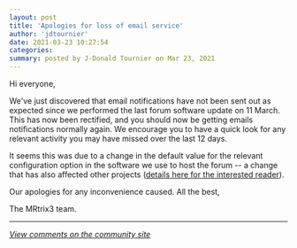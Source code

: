 ```yaml
---
layout: post
title: 'Apologies for loss of email service'
author: 'jdtournier'
date: 2021-03-23 10:27:54
categories:
summary: posted by J-Donald Tournier on Mar 23, 2021
---
```

Hi everyone, 

We've just discovered that email notifications have not been sent out as expected since we performed the last forum software update on 11 March. This has now been rectified, and you should now be getting emails notifications normally again. We encourage you to have a quick look for any relevant activity you may have missed over the last 12 days.

It seems this was due to a change in the default value for the relevant configuration option in the software we use to host the forum -- a change that has also affected other projects ([details here for the interested reader](https://meta.discourse.org/t/mailing-list-mode-mysteriously-deactivated/182650)).

Our apologies for any inconvenience caused. 
All the best, 

The MRtrix3 team.

---

*[View comments on the community site](https://community.mrtrix.org/t/4692)*

            